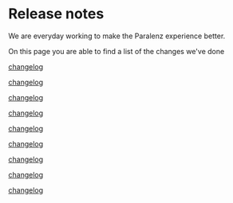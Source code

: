 # Release notes
We are everyday working to make the Paralenz experience better.

On this page you are able to find a list of the changes we've done

[changelog](changes/v2.17.0.md ':include :type=markdown')

[changelog](changes/v2.15.3.md ':include :type=markdown')

[changelog](changes/v2.15.2.md ':include :type=markdown')

[changelog](changes/v2.15.1.md ':include :type=markdown')

[changelog](changes/v2.15.0.md ':include :type=markdown')

[changelog](changes/v2.14.0.md ':include :type=markdown')

[changelog](changes/v2.13.2.md ':include :type=markdown')

[changelog](changes/v2.13.1.md ':include :type=markdown')

[changelog](changes/v2.13.0.md ':include :type=markdown')

